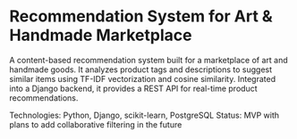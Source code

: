 # Recommendation System for Art & Handmade Marketplace
A content-based recommendation system built for a marketplace of art and handmade goods. It analyzes product tags and descriptions to suggest similar items using TF-IDF vectorization and cosine similarity. Integrated into a Django backend, it provides a REST API for real-time product recommendations.

Technologies: Python, Django, scikit-learn, PostgreSQL
Status: MVP with plans to add collaborative filtering in the future
